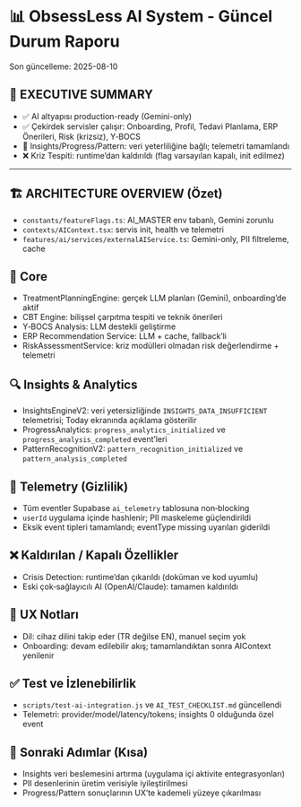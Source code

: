 # 📊 ObsessLess AI System - Güncel Durum Raporu

Son güncelleme: 2025-08-10

## 🎯 EXECUTIVE SUMMARY
- ✅ AI altyapısı production-ready (Gemini-only)
- ✅ Çekirdek servisler çalışır: Onboarding, Profil, Tedavi Planlama, ERP Önerileri, Risk (krizsiz), Y‑BOCS
- 🔄 Insights/Progress/Pattern: veri yeterliliğine bağlı; telemetri tamamlandı
- ❌ Kriz Tespiti: runtime’dan kaldırıldı (flag varsayılan kapalı, init edilmez)

---

## 🏗️ ARCHITECTURE OVERVIEW (Özet)
- `constants/featureFlags.ts`: AI_MASTER env tabanlı, Gemini zorunlu
- `contexts/AIContext.tsx`: servis init, health ve telemetri
- `features/ai/services/externalAIService.ts`: Gemini-only, PII filtreleme, cache

## 🤖 Core
- TreatmentPlanningEngine: gerçek LLM planları (Gemini), onboarding’de aktif
- CBT Engine: bilişsel çarpıtma tespiti ve teknik önerileri
- Y‑BOCS Analysis: LLM destekli geliştirme
- ERP Recommendation Service: LLM + cache, fallback’li
- RiskAssessmentService: kriz modülleri olmadan risk değerlendirme + telemetri

## 🔍 Insights & Analytics
- InsightsEngineV2: veri yetersizliğinde `INSIGHTS_DATA_INSUFFICIENT` telemetrisi; Today ekranında açıklama gösterilir
- ProgressAnalytics: `progress_analytics_initialized` ve `progress_analysis_completed` event’leri
- PatternRecognitionV2: `pattern_recognition_initialized` ve `pattern_analysis_completed`

## 📡 Telemetry (Gizlilik)
- Tüm eventler Supabase `ai_telemetry` tablosuna non‑blocking
- `userId` uygulama içinde hashlenir; PII maskeleme güçlendirildi
- Eksik event tipleri tamamlandı; eventType missing uyarıları giderildi

## ❌ Kaldırılan / Kapalı Özellikler
- Crisis Detection: runtime’dan çıkarıldı (doküman ve kod uyumlu)
- Eski çok‑sağlayıcılı AI (OpenAI/Claude): tamamen kaldırıldı

## 🧭 UX Notları
- Dil: cihaz dilini takip eder (TR değilse EN), manuel seçim yok
- Onboarding: devam edilebilir akış; tamamlandıktan sonra AIContext yenilenir

## ✅ Test ve İzlenebilirlik
- `scripts/test-ai-integration.js` ve `AI_TEST_CHECKLIST.md` güncellendi
- Telemetri: provider/model/latency/tokens; insights 0 olduğunda özel event

## 🚀 Sonraki Adımlar (Kısa)
- Insights veri beslemesini artırma (uygulama içi aktivite entegrasyonları)
- PII desenlerinin üretim verisiyle iyileştirilmesi
- Progress/Pattern sonuçlarının UX’te kademeli yüzeye çıkarılması
